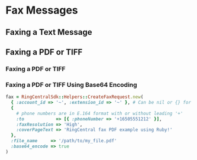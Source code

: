 # Fax Messages

## Faxing a Text Message

## Faxing a PDF or TIFF

### Faxing a PDF or TIFF

### Faxing a PDF or TIFF Using Base64 Encoding

```ruby
fax = RingCentralSdk::Helpers::CreateFaxRequest.new(
  { :account_id => '~', :extension_id => '~' }, # Can be nil or {} for defaults '~'
  {
    # phone numbers are in E.164 format with or without leading '+'
    :to            => [{ :phoneNumber => '+16505551212' }],
    :faxResolution => 'High',
    :coverPageText => 'RingCentral fax PDF example using Ruby!'
  },
  :file_name     => '/path/to/my_file.pdf'
  :base64_encode => true
)
```